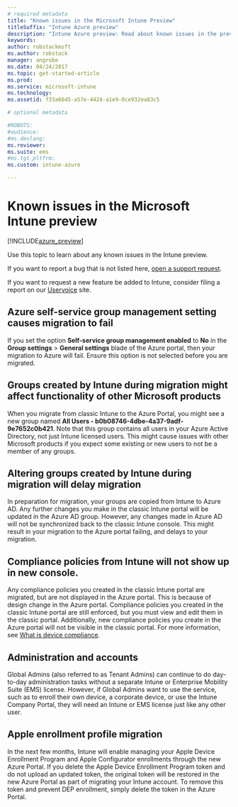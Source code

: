 ```yaml
---
# required metadata
title: "Known issues in the Microsoft Intune Preview"
titleSuffix: "Intune Azure preview"
description: "Intune Azure preview: Read about known issues in the preview"
keywords:
author: robstackmsft
ms.author: robstack
manager: angrobe
ms.date: 04/24/2017
ms.topic: get-started-article
ms.prod:
ms.service: microsoft-intune
ms.technology:
ms.assetid: f33a6645-a57e-4424-a1e9-0ce932ea83c5

# optional metadata

#ROBOTS:
#audience:
#ms.devlang:
ms.reviewer:
ms.suite: ems
#ms.tgt_pltfrm:
ms.custom: intune-azure

---
```


# Known issues in the Microsoft Intune preview


[!INCLUDE[azure_preview](../includes/azure_preview.md)]


Use this topic to learn about any known issues in the Intune preview.

If you want to report a bug that is not listed here, [open a support request](https://docs.microsoft.com/intune/troubleshoot/how-to-get-support-for-microsoft-intune).

If you want to request a new feature be added to Intune, consider filing a report on our [Uservoice](https://microsoftintune.uservoice.com/forums/291681-ideas/category/189016-azure-admin-console) site.

## Azure self-service group management setting causes migration to fail

If you set the option **Self-service group management enabled** to **No** in the **Group settings** > **General settings** blade of the Azure portal, then your migration to Azure will fail. Ensure this option is not selected before you are migrated.

## Groups created by Intune during migration might affect functionality of other Microsoft products

When you migrate from classic Intune to the Azure Portal, you might see a new group named **All Users - b0b08746-4dbe-4a37-9adf-9e7652c0b421**. Note that this group contains all users in your Azure Active Directory, not just Intune licensed users. This might cause issues with other Microsoft products if you expect some existing or new users to not be a member of any groups.

## Altering groups created by Intune during migration will delay migration

In preparation for migration, your groups are copied from Intune to Azure AD. Any further changes you make in the classic Intune portal will be updated in the Azure AD group. However, any changes made in Azure AD will not be synchronized back to the classic Intune console. This might result in your migration to the Azure portal failing, and delays to your migration.

## Compliance policies from Intune will not show up in new console. 

Any compliance policies you created in the classic Intune portal are migrated, but are not displayed in the Azure portal. This is because of design change in the Azure portal. Compliance policies you created in the classic Intune portal are still enforced, but you must view and edit them in the classic portal.
Additionally, new compliance policies you create in the Azure portal will not be visible in the classic portal.
For more information, see [What is device compliance](https://docs.microsoft.com/intune-azure/set-device-compliance/what-is-device-compliance).




## Administration and accounts

Global Admins (also referred to as Tenant Admins) can continue to do day-to-day administration tasks without a separate Intune or Enterprise Mobility Suite (EMS) license. However, if Global Admins want to use the service, such as to enroll their own device, a corporate device, or use the Intune Company Portal, they will need an Intune or EMS license just like any other user.

## Apple enrollment profile migration
In the next few months, Intune will enable managing your Apple Device Enrollment Program and Apple Configurator enrollments through the new Azure Portal. If you delete the Apple Device Enrollment Program token and do not upload an updated token, the original token will be restored in the new Azure Portal as part of migrating your Intune account. To remove this token and prevent DEP enrollment, simply delete the token in the Azure Portal. 
